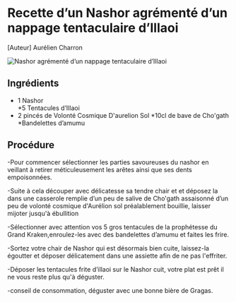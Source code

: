 # Recette d’un Nashor agrémenté d’un nappage tentaculaire d’Illaoi

[Auteur] Aurélien Charron 

![Nashor agrémenté d’un nappage tentaculaire d’Illaoi](https://australie-voyage.fr/wp-content/uploads/2021/04/blobfish2.jpg "NASHOR")

## Ingrédients 
 * 1 Nashor                
 *5 Tentacules d’Illaoi
 *  2 pincés de Volonté Cosmique D'aurelion Sol
 *10cl de bave de Cho'gath 
 *Bandelettes d’amumu 

## Procédure 
-Pour commencer sélectionner les parties savoureuses du nashor en veillant
à retirer méticuleusement les arêtes ainsi que ses dents empoisonnées.

-Suite à cela découper avec délicatesse sa tendre chair et et déposez la dans une casserole remplie d’un peu de salive de Cho'gath assaisonné d’un peu de volonté cosmique d'Aurélion sol préalablement bouillie, laisser mijoter jusqu'à ébullition

-Sélectionner avec attention vos 5 gros tentacules de la prophétesse du Grand Kraken,enroulez-les avec des bandelettes d’amumu et faites les frire. 

-Sortez votre chair de Nashor qui est désormais bien cuite, laissez-la égoutter et déposer délicatement dans une assiette afin de ne pas l'effriter.

-Déposer les tentacules frite d’illaoi sur le Nashor cuit, votre plat est prêt il ne vous reste plus qu'à déguster.

-conseil de consommation, déguster avec une bonne bière de Gragas.
